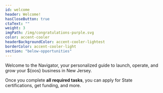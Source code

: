 ```yaml
---
id: welcome
header: Welcome!
hasCloseButton: true
ctaText: ""
weight: 3
imgPath: /img/congratulations-purple.svg
color: accent-cooler
headerBackgroundColor: accent-cooler-lightest
borderColor: accent-cooler-light
section: "below-opportunities"
---
```


Welcome to the Navigator, your personalized guide to launch, operate, and grow your ${oos} business in New Jersey.

Once you complete **all required tasks**, you can apply for State certifications, get funding, and more.
